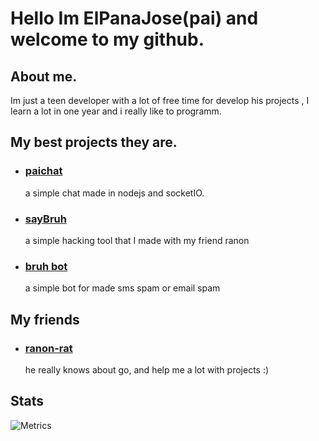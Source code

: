 # Hello Im ElPanaJose(pai) and welcome to my github.

## About me.

Im just a teen developer with a lot of free time for develop his projects , I learn a lot in one year and i really like to programm.

## My best projects they are.

- <a href="https://chat-pai.herokuapp.com/"> <h3>paichat</h3> </a> a simple chat made in nodejs and socketIO.

- <a href="https://github.com/ranon-rat/sayBruh"> <h3>sayBruh</h3> </a> a simple hacking tool that I made with my friend ranon
  
- <a href="https://github.com/ELPanaJose/bruh-bot"><h3>bruh bot</h3></a> a simple bot for made sms spam or email spam

## My friends

- <a href="https://github.com/ranon-rat"><h3>ranon-rat</h3></a> he really knows about go, and help me a lot with projects :)

## Stats

![Metrics](https://metrics.lecoq.io/ELPanaJose?template=classic&languages=1&languages.colors=github&languages.threshold=0%25&config.timezone=America%2FBogota)
